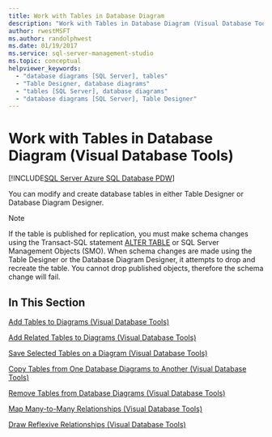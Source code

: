 ```yaml
---
title: Work with Tables in Database Diagram
description: "Work with Tables in Database Diagram (Visual Database Tools). Learn how to modify and create database tables using Table Designer or Database Diagram Designer."
author: rwestMSFT
ms.author: randolphwest
ms.date: 01/19/2017
ms.service: sql-server-management-studio
ms.topic: conceptual
helpviewer_keywords:
  - "database diagrams [SQL Server], tables"
  - "Table Designer, database diagrams"
  - "tables [SQL Server], database diagrams"
  - "database diagrams [SQL Server], Table Designer"
---
```


# Work with Tables in Database Diagram (Visual Database Tools)

[!INCLUDE[SQL Server Azure SQL Database PDW](../includes/applies-to-version/sql-asdb-asdbmi-pdw.md)]

You can modify and create database tables in either Table Designer or Database Diagram Designer.  
  
> [!NOTE]  
> If the table is published for replication, you must make schema changes using the Transact-SQL statement [ALTER TABLE](/sql/t-sql/statements/alter-table-transact-sql) or SQL Server Management Objects (SMO). When schema changes are made using the Table Designer or the Database Diagram Designer, it attempts to drop and recreate the table. You cannot drop published objects, therefore the schema change will fail.  
  
## In This Section

[Add Tables to Diagrams &#40;Visual Database Tools&#41;](add-tables-to-diagrams-visual-database-tools.md)  
  
[Add Related Tables to Diagrams &#40;Visual Database Tools&#41;](add-related-tables-to-diagrams-visual-database-tools.md)  
  
[Save Selected Tables on a Diagram &#40;Visual Database Tools&#41;](save-selected-tables-on-a-diagram-visual-database-tools.md)  
  
[Copy Tables from One Database Diagrams to Another &#40;Visual Database Tools&#41;](copy-tables-from-one-database-diagrams-to-another-visual-database-tools.md)  
  
[Remove Tables from Database Diagrams &#40;Visual Database Tools&#41;](remove-tables-from-database-diagrams-visual-database-tools.md)  
  
[Map Many-to-Many Relationships &#40;Visual Database Tools&#41;](map-many-to-many-relationships-visual-database-tools.md)  
  
[Draw Reflexive Relationships &#40;Visual Database Tools&#41;](draw-reflexive-relationships-visual-database-tools.md)
